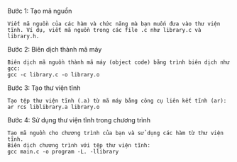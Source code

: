 Bước 1: Tạo mã nguồn

    Viết mã nguồn của các hàm và chức năng mà bạn muốn đưa vào thư viện tĩnh. Ví dụ, viết mã nguồn trong các file .c như library.c và library.h.

Bước 2: Biên dịch thành mã máy

    Biên dịch mã nguồn thành mã máy (object code) bằng trình biên dịch như gcc:
    gcc -c library.c -o library.o

Bước 3: Tạo thư viện tĩnh

    Tạo tệp thư viện tĩnh (.a) từ mã máy bằng công cụ liên kết tĩnh (ar):
    ar rcs liblibrary.a library.o

Bước 4: Sử dụng thư viện tĩnh trong chương trình

    Tạo mã nguồn cho chương trình của bạn và sử dụng các hàm từ thư viện tĩnh.
    Biên dịch chương trình với tệp thư viện tĩnh:
    gcc main.c -o program -L. -llibrary